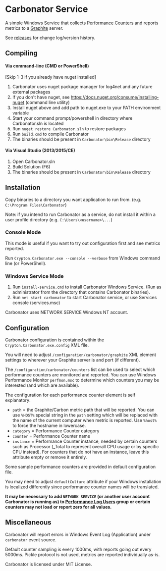 # Carbonator Service #

A simple Windows Service that collects [Performance Counters](https://msdn.microsoft.com/en-us/library/windows/desktop/aa373083%28v=vs.85%29.aspx) and 
reports metrics to a [Graphite](http://graphite.readthedocs.org/en/latest/overview.html) server.

See [releases](https://github.com/CryptonZylog/carbonator/releases) for change log/version history.

## Compiling ##

#### Via command-line (CMD or PowerShell) ####

[Skip 1-3 if you already have nuget installed]

1. Carbonator uses nuget package manager for log4net and any future external packages
2. If you don't have nuget, see https://docs.nuget.org/consume/installing-nuget (command line utility)
3. Install nuget above and add path to nuget.exe to your PATH environment variable
4. Start your command prompt/powershell in directory where Carbonator.sln is located
5. Run ``nuget restore Carbonator.sln`` to restore packages
6. Run ``build.cmd`` to compile Carbonator
7. The binaries should be present in ``Carbonator\bin\Release`` directory

#### Via Visual Studio (2013/2015/CE) ####

1. Open Carbonator.sln
2. Build Solution (F6)
3. The binaries should be present in ``Carbonator\bin\Release`` directory

## Installation ##

Copy binaries to a directory you want application to run from. (e.g. ``C:\Program Files\Carbonator``)

Note: if you intend to run Carbonator as a service, do not install it within a user profile directory (e.g. ``C:\Users\<username>\...``)

### Console Mode ###

This mode is useful if you want to try out configuration first and see metrics reported.

Run ``Crypton.Carbonator.exe --console --verbose`` from Windows command line (or PowerShell).

### Windows Service Mode ###

1. Run ``install-service.cmd`` to install Carbonator Windows Service. (Run as administrator from the directory that contains Carbonator binaries).
2. Run ``net start carbonator`` to start Carbonator service, or use Services console (services.msc)

Carbonator uses NETWORK SERVICE Windows NT account.

## Configuration ##

Carbonator configuration is contained within the ``Crypton.Carbonator.exe.config`` XML file.

You will need to adjust ``/configuration/carbonator/graphite`` XML element settings to wherever your Graphite server is and port (if different).

The ``/configuration/carbonator/counters`` list can be used to select which performance counters are monitored and reported. You can use Windows Performance Monitor ``perfmon.msc``
to determine which counters you may be interested (and which are available).

The configuration for each performance counter element is self explanatory:

- `path` = the Graphite/Carbon metric path that will be reported. 
  You can use ``%HOST%`` special string in the `path` setting which will be replaced with the name of the current computer when metric is reported. Use ``%host%`` to force the hostname in lowercase.
- `category` = Performance Counter category
- `counter` = Performance Counter name
- `instance` = Performance Counter instance, needed by certain counters such as Processor (_Total to represent overall CPU usage or by specific CPU instead).
  For counters that do not have an instance, leave this attribute empty or remove it entirely.

Some sample performance counters are provided in default configuration file.

You may need to adjust `defaultCulture` attribute if your Windows installation is localized differently since performance counter names will be translated.

**It may be necessary to add ``NETWORK SERVICE`` (or another user account Carbonator is running as) to [Performance Log Users](https://technet.microsoft.com/en-us/library/cc785098%28v=ws.10%29.aspx) group or certain counters may not load or report zero for all values.**

## Miscellaneous ##

Carbonator will report errors in Windows Event Log (Application) under `carbonator` event source.

Default counter sampling is every 1000ms, with reports going out every 5000ms. Pickle protocol is not used, metrics are reported individually as-is.

Carbonator is licensed under MIT License.

